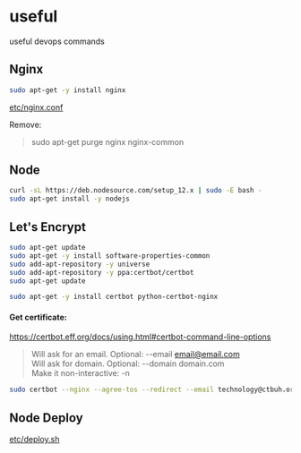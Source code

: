 # useful

useful devops commands


## Nginx

```bash
sudo apt-get -y install nginx
```

[etc/nginx.conf](https://github.com/ctbuh/useful/blob/master/etc/nginx.conf)

Remove:
>sudo apt-get purge nginx nginx-common 

## Node

```bash
curl -sL https://deb.nodesource.com/setup_12.x | sudo -E bash - 
sudo apt-get install -y nodejs
```


## Let's Encrypt

```bash
sudo apt-get update
sudo apt-get -y install software-properties-common
sudo add-apt-repository -y universe
sudo add-apt-repository -y ppa:certbot/certbot
sudo apt-get update

sudo apt-get -y install certbot python-certbot-nginx
```


#### Get certificate:

https://certbot.eff.org/docs/using.html#certbot-command-line-options

> Will ask for an email. Optional: --email email@email.com  
> Will ask for domain. Optional: --domain domain.com  
> Make it non-interactive: -n

```bash
sudo certbot --nginx --agree-tos --redirect --email technology@ctbuh.org
```

## Node Deploy

[etc/deploy.sh](etc/deploy.sh)

